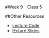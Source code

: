 #Week 9 - Class 5

##Other Resources
* [Lecture Code](lecture-code/)
* [lEcture Slides](lecture-slides/)